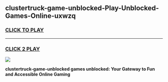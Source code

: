 
## clustertruck-game-unblocked-Play-Unblocked-Games-Online-uxwzq
<h3>
<a href="https://premium76.site?title=clustertruck-game-unblocked&ref=25A">CLICK TO PLAY</a></h3>
<hr>

<h3>
<a href="https://premium76.site?title=clustertruck-game-unblocked&ref=25A">CLICK 2 PLAY</a>
  
</h3>

<a href="https://premium76.site?title=clustertruck-game-unblocked&ref=25A"><img src="https://clearcache.store/games.png"></a>


**clustertruck-game-unblocked games unblocked: Your Gateway to Fun and Accessible Online Gaming**
